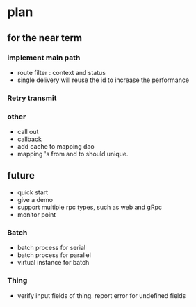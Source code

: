 # plan

## for the near term

### implement main path

* route filter : context and status
* single delivery will reuse the id to increase the performance

### Retry transmit

### other

* call out
* callback
* add cache to mapping dao
* mapping 's from and to should unique. 

## future

* quick start
* give a demo
* support multiple rpc types, such as web and gRpc
* monitor point

### Batch

* batch process for serial
* batch process for parallel
* virtual instance for batch

### Thing

* verify input fields of thing. report error for undefined fields




